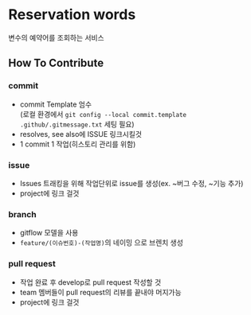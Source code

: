 # Reservation words
변수의 예약어를 조회하는 서비스

## How To Contribute
### commit
- commit Template 엄수   
(로컬 환경에서 `git config --local commit.template .github/.gitmessage.txt` 세팅 필요)
- resolves, see also에 ISSUE 링크시킬것
- 1 commit 1 작업(히스토리 관리를 위함)

### issue
- Issues 트래킹을 위해 작업단위로 issue를 생성(ex. ~버그 수정, ~기능 추가)
- project에 링크 걸것

### branch
- gitflow 모델을 사용
- `feature/(이슈번호)-(작업명)`의 네이밍 으로 브렌치 생성

### pull request
- 작업 완료 후 develop로 pull request 작성할 것
- team 멤버들이 pull request의 리뷰를 끝내야 머지가능
- project에 링크 걸것